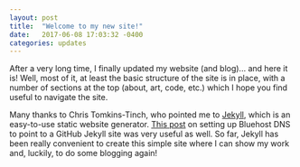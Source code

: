 ```yaml
---
layout: post
title:  "Welcome to my new site!"
date:   2017-06-08 17:03:32 -0400
categories: updates
---
```

After a very long time, I finally updated my website (and blog)... and here it is! Well, most of it, at least the basic structure of the site is in place, with a number of sections at the top (about, art, code, etc.) which I hope you find useful to navigate the site.

Many thanks to Chris Tomkins-Tinch, who pointed me to [Jekyll](http://jekyllrb.com/), which is an easy-to-use static website generator. [This post](http://bryancshepherd.com/Setting-up-Bluehost-DNS-for-a-GitHub-Jekyll-blog/) on setting up Bluehost DNS to point to a GitHub Jekyll site was very useful as well. So far, Jekyll has been really convenient to create this simple site where I can show my work and, luckily, to do some blogging again!